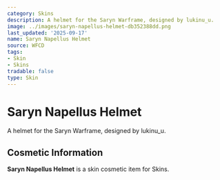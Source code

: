 ```yaml
---
category: Skins
description: A helmet for the Saryn Warframe, designed by lukinu_u.
image: ../images/saryn-napellus-helmet-db352388dd.png
last_updated: '2025-09-17'
name: Saryn Napellus Helmet
source: WFCD
tags:
- Skin
- Skins
tradable: false
type: Skin
---
```


# Saryn Napellus Helmet

A helmet for the Saryn Warframe, designed by lukinu_u.

## Cosmetic Information

**Saryn Napellus Helmet** is a skin cosmetic item for Skins.

